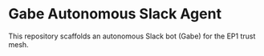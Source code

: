 # Gabe Autonomous Slack Agent

This repository scaffolds an autonomous Slack bot (Gabe) for the EP1 trust mesh.
